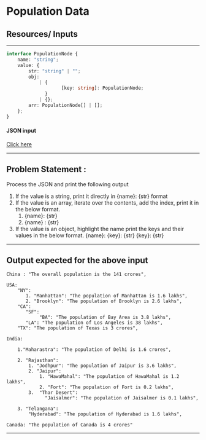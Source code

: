 # Population Data

## Resources/ Inputs

---

```typescript
interface PopulationNode {
	name: "string";
	value: {
		str: "string" | "";
		obj:
			| {
					[key: string]: PopulationNode;
			  }
			| {};
		arr: PopulationNode[] | [];
	};
}
```

#### JSON input

[Click here](https://raw.githubusercontent.com/anushibin007/fix-me-please/refs/heads/master/4-reactjs/json-input-1.json)

---

## Problem Statement :

Process the JSON and print the following output

1. If the value is a string, print it directly in {name}: {str} format
2. If the value is an array, iterate over the contents, add the index, print it in the below format.
    1. {name}: {str}
    2. {name} : {str}
3. If the value is an object, highlight the name print the keys and their values in the below format.
   {name}:
   {key}: {str}
   {key}: {str}

---

## Output expected for the above input

```
China : "The overall population is the 141 crores",

USA:
    "NY":
       1. "Manhattan": "The population of Manhattan is 1.6 lakhs",
       2. "Brooklyn": "The population of Brooklyn is 2.6 lakhs",
    "CA":
       "SF":
            "BA": "The population of Bay Area is 3.8 lakhs",
       "LA": "The population of Los Angeles is 38 lakhs",
    "TX": "The population of Texas is 3 crores",

India:

    1."Maharastra": "The population of Delhi is 1.6 crores",

    2. "Rajasthan":
        1. "Jodhpur": "The population of Jaipur is 3.6 lakhs",
        2. "Jaipur":
            1. "HawaMahal": "The population of HawaMahal is 1.2 lakhs",
            2. "Fort": "The population of Fort is 0.2 lakhs",
        3.  "Thar Desert":
              "Jaisalmer": "The population of Jaisalmer is 0.1 lakhs",

    3. "Telangana":
        "Hyderabad": "The population of Hyderabad is 1.6 lakhs",

Canada: "The population of Canada is 4 crores"
```

---
